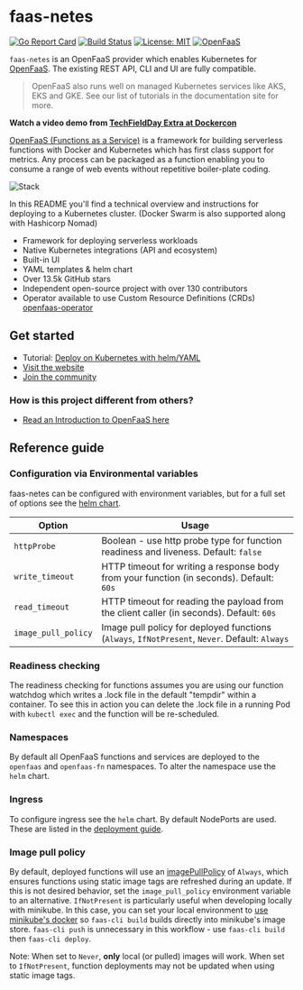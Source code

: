 faas-netes
===========

[![Go Report Card](https://goreportcard.com/badge/github.com/openfaas/faas-netes)](https://goreportcard.com/report/github.com/openfaas/faas-netes) [![Build Status](https://travis-ci.org/openfaas/faas-netes.svg?branch=master)](https://travis-ci.org/openfaas/faas-netes)
[![License: MIT](https://img.shields.io/badge/License-MIT-yellow.svg)](https://opensource.org/licenses/MIT)
[![OpenFaaS](https://img.shields.io/badge/openfaas-serverless-blue.svg)](https://www.openfaas.com)

`faas-netes` is an OpenFaaS provider which enables Kubernetes for [OpenFaaS](https://github.com/openfaas/faas). The existing REST API, CLI and UI are fully compatible.

> OpenFaaS also runs well on managed Kubernetes services like AKS, EKS and GKE. See our list of tutorials in the documentation site for more.

**Watch a video demo from [TechFieldDay Extra at Dockercon](https://www.youtube.com/watch?v=C3agSKv2s_w&list=PLlIapFDp305AiwA17mUNtgi5-u23eHm5j&index=1)**

[OpenFaaS (Functions as a Service)](https://github.com/openfaas/faas) is a framework for building serverless functions with Docker and Kubernetes which has first class support for metrics. Any process can be packaged as a function enabling you to consume a range of web events without repetitive boiler-plate coding.

![Stack](https://camo.githubusercontent.com/08bc7c0c4f882ef5eadaed797388b27b1a3ca056/68747470733a2f2f7062732e7477696d672e636f6d2f6d656469612f4446726b46344e586f41414a774e322e6a7067)

In this README you'll find a technical overview and instructions for deploying to a Kubernetes cluster. (Docker Swarm is also supported along with Hashicorp Nomad)

* Framework for deploying serverless workloads
* Native Kubernetes integrations (API and ecosystem)
* Built-in UI
* YAML templates & helm chart
* Over 13.5k GitHub stars
* Independent open-source project with over 130 contributors
* Operator available to use Custom Resource Definitions (CRDs) [openfaas-operator](https://github.com/openfaas-incubator/openfaas-operator/)

## Get started

* Tutorial: [Deploy on Kubernetes with helm/YAML](https://docs.openfaas.com/deployment)
* [Visit the website](https://www.openfaas.com)
* [Join the community](https://docs.openfaas.com/community)

### How is this project different from others?

* [Read an Introduction to OpenFaaS here](https://blog.alexellis.io/introducing-functions-as-a-service/)

## Reference guide

### Configuration via Environmental variables

faas-netes can be configured with environment variables, but for a full set of options see the [helm chart](./charts/openfaas/).

| Option                 | Usage                                                                                           |
|------------------------|-------------------------------------------------------------------------------------------------|
| `httpProbe`            | Boolean - use http probe type for function readiness and liveness. Default: `false`             |
| `write_timeout`        | HTTP timeout for writing a response body from your function (in seconds). Default: `60s`        |
| `read_timeout`         | HTTP timeout for reading the payload from the client caller (in seconds). Default: `60s`        |
| `image_pull_policy`    | Image pull policy for deployed functions (`Always`, `IfNotPresent`, `Never`.  Default: `Always` |

### Readiness checking

The readiness checking for functions assumes you are using our function watchdog which writes a .lock file in the default "tempdir" within a container. To see this in action you can delete the .lock file in a running Pod with `kubectl exec` and the function will be re-scheduled.

### Namespaces

By default all OpenFaaS functions and services are deployed to the `openfaas` and `openfaas-fn` namespaces. To alter the namespace use the `helm` chart.

### Ingress

To configure ingress see the `helm` chart. By default NodePorts are used. These are listed in the [deployment guide](https://docs.openfaas.com/deployment).

### Image pull policy

By default, deployed functions will use an [imagePullPolicy](https://kubernetes.io/docs/concepts/containers/images/#updating-images) of `Always`, which ensures functions using static image tags are refreshed during an update.
If this is not desired behavior, set the `image_pull_policy` environment variable to an alternative.  `IfNotPresent` is particularly useful when developing locally with minikube.
In this case, you can set your local environment to [use minikube's docker](https://kubernetes.io/docs/getting-started-guides/minikube/#reusing-the-docker-daemon) so `faas-cli build` builds directly into minikube's image store.
`faas-cli push` is unnecessary in this workflow - use `faas-cli build` then `faas-cli deploy`.

Note: When set to `Never`, **only** local (or pulled) images will work.  When set to `IfNotPresent`, function deployments may not be updated when using static image tags.

